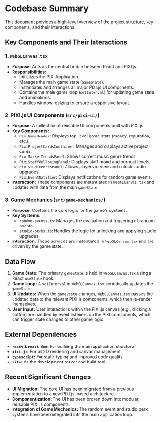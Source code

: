 # Codebase Summary

This document provides a high-level overview of the project structure, key components, and their interactions.

## Key Components and Their Interactions

### 1. `WebGLCanvas.tsx`
- **Purpose:** Acts as the central bridge between React and PIXI.js.
- **Responsibilities:**
    - Initializes the PIXI Application.
    - Manages the main game state (`GameState`).
    - Instantiates and arranges all major PIXI.js UI components.
    - Contains the main game loop (`setInterval`) for updating game state and animations.
    - Handles window resizing to ensure a responsive layout.

### 2. PIXI.js UI Components (`src/pixi-ui/`)
- **Purpose:** A collection of reusable UI components built with PIXI.js.
- **Key Components:**
    - `PixiGameHeader`: Displays top-level game stats (money, reputation, etc.).
    - `PixiProjectCardsContainer`: Manages and displays active project cards.
    - `PixiMarketTrendsPanel`: Shows current music genre trends.
    - `PixiStaffWellbeingPanel`: Displays staff mood and burnout levels.
    - `PixiStudioPerksPanel`: Allows players to view and unlock studio upgrades.
    - `PixiEventNotifier`: Displays notifications for random game events.
- **Interaction:** These components are instantiated in `WebGLCanvas.tsx` and updated with data from the main `gameState`.

### 3. Game Mechanics (`src/game-mechanics/`)
- **Purpose:** Contains the core logic for the game's systems.
- **Key Systems:**
    - `random-events.ts`: Manages the evaluation and triggering of random events.
    - `studio-perks.ts`: Handles the logic for unlocking and applying studio upgrades.
- **Interaction:** These services are instantiated in `WebGLCanvas.tsx` and are driven by the game state.

## Data Flow
1.  **Game State:** The primary `gameState` is held in `WebGLCanvas.tsx` using a React `useState` hook.
2.  **Game Loop:** A `setInterval` in `WebGLCanvas.tsx` periodically updates the `gameState`.
3.  **UI Updates:** When the `gameState` changes, `WebGLCanvas.tsx` passes the updated data to the relevant PIXI.js components, which then re-render themselves.
4.  **User Input:** User interactions within the PIXI.js canvas (e.g., clicking a button) are handled by event listeners on the PIXI components, which can trigger state changes or other game logic.

## External Dependencies
- **`react` & `react-dom`:** For building the main application structure.
- **`pixi.js`:** For all 2D rendering and canvas management.
- **`typescript`:** For static typing and improved code quality.
- **`vite`:** As the development server and build tool.

## Recent Significant Changes
- **UI Migration:** The core UI has been migrated from a previous implementation to a new PIXI.js-based architecture.
- **Componentization:** The UI has been broken down into modular, reusable PIXI.js components.
- **Integration of Game Mechanics:** The random event and studio perk systems have been integrated into the main application loop.
